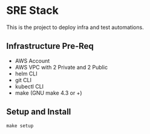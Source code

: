 # SRE Stack
This is the project to deploy infra and test automations.

## Infrastructure Pre-Req

- AWS Account
- AWS VPC with 2 Private and 2 Public
- helm CLI
- git CLI
- kubectl CLI
- make (GNU make 4.3 or +)

## Setup and Install

`make setup`
